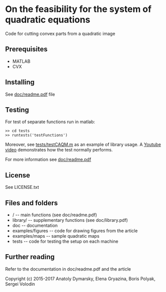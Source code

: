 # On the feasibility for the system of quadratic equations

Code for cutting convex parts from a quadratic image

## Prerequisites
* MATLAB
* CVX

## Installing
See [doc/readme.pdf](doc/readme.pdf) file

## Testing
For test of separate functions run in matlab:
```
>> cd tests
>> runtests('testFunctions')
```

Moreover, see [tests/testCAQM.m](tests/testCAQM.m) as an example of library usage. A [Youtube video](https://youtu.be/Ikh_GDHnu-4 "Certificate cutting: z_max test") demonstrates how the test normally performs.

For more information see [doc/readme.pdf](doc/readme.pdf)

## License
See LICENSE.txt

## Files and folders
* / -- main functions (see doc/readme.pdf)
* library/ -- supplementary functions (see doc/library.pdf)
* doc -- documentation
* examples/figures -- code for drawing figures from the article
* examples/maps -- sample quadratic maps
* tests -- code for testing the setup on each machine

## Further reading
Refer to the documentation in doc/readme.pdf and the article

Copyright (c) 2015-2017 Anatoly Dymarsky, Elena Gryazina, Boris Polyak, Sergei Volodin

